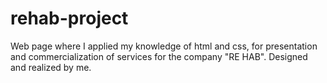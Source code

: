 # rehab-project
Web page where I applied my knowledge of html and css, for presentation and commercialization of services for the company "RE HAB". Designed and realized by me.
